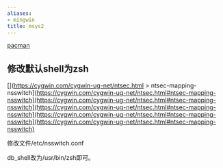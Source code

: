 ```yaml
---
aliases:
- mingwin
title: msys2
---
```


[pacman](pacman.md)

## 修改默认shell为zsh

[](https://cygwin.com/cygwin-ug-net/ntsec.html > ntsec-mapping-nsswitch](https://cygwin.com/cygwin-ug-net/ntsec.html#ntsec-mapping-nsswitch](https://cygwin.com/cygwin-ug-net/ntsec.html#ntsec-mapping-nsswitch](https://cygwin.com/cygwin-ug-net/ntsec.html#ntsec-mapping-nsswitch](https://cygwin.com/cygwin-ug-net/ntsec.html#ntsec-mapping-nsswitch](https://cygwin.com/cygwin-ug-net/ntsec.html#ntsec-mapping-nsswitch)

修改文件/etc/nsswitch.conf

db_shell改为/usr/bin/zsh即可。